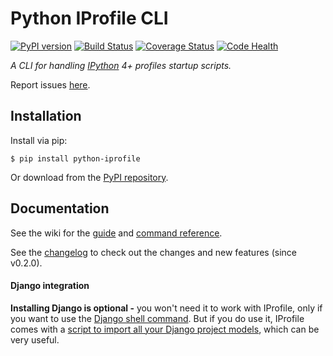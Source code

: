 # Python IProfile CLI

[![PyPI version](https://badge.fury.io/py/python-iprofile.svg)](https://badge.fury.io/py/python-iprofile)
[![Build Status](https://travis-ci.org/victorfsf/python-iprofile.svg?branch=master)](https://travis-ci.org/victorfsf/python-iprofile)
[![Coverage Status](https://coveralls.io/repos/github/victorfsf/python-iprofile/badge.svg?branch=master)](https://coveralls.io/github/victorfsf/python-iprofile?branch=master)
[![Code Health](https://landscape.io/github/victorfsf/python-iprofile/master/landscape.svg?style=flat)](https://landscape.io/github/victorfsf/python-iprofile/master)


*A CLI for handling [IPython](https://ipython.readthedocs.org/en/stable/) 4+ profiles startup scripts.*

Report issues [here](https://github.com/victorfsf/python-iprofile/issues/new).

## Installation

Install via pip:
```
$ pip install python-iprofile
```

Or download from the [PyPI repository](https://pypi.python.org/pypi/python-iprofile/).

## Documentation

See the wiki for the [guide](https://github.com/victorfsf/python-iprofile/wiki) and [command reference](https://github.com/victorfsf/python-iprofile/wiki/Command-Reference).

See the [changelog](https://github.com/victorfsf/python-iprofile/wiki/Changelog) to check out the changes and new features (since v0.2.0).

#### Django integration
**Installing Django is optional -** you won't need it to work with IProfile, only if you want to use the [Django shell command](https://github.com/victorfsf/python-iprofile/wiki#using-the-django-shell). But if you do use it, IProfile comes with a [script to import all your Django project models](https://github.com/victorfsf/python-iprofile/wiki/Scripts#importing-all-django-models), which can be very useful.
